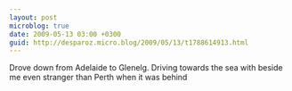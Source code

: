 ```yaml
---
layout: post
microblog: true
date: 2009-05-13 03:00 +0300
guid: http://desparoz.micro.blog/2009/05/13/t1788614913.html
---
```

Drove down from Adelaide to Glenelg. Driving towards the sea with beside me even stranger than Perth when it was behind
